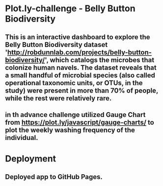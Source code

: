 # Plot.ly-challenge - Belly Button Biodiversity

## This is an interactive dashboard to explore the Belly Button Biodiversity dataset 'http://robdunnlab.com/projects/belly-button-biodiversity/', which catalogs the microbes that colonize human navels. The dataset reveals that a small handful of microbial species (also called operational taxonomic units, or OTUs, in the study) were present in more than 70% of people, while the rest were relatively rare.

## in th advance challenge utilized Gauge Chart from https://plot.ly/javascript/gauge-charts/ to plot the weekly washing frequency of the individual.

# Deployment
## Deployed app to GitHub Pages. 